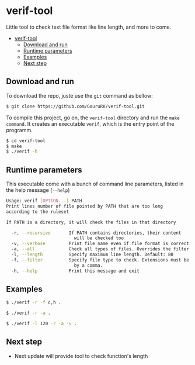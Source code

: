 # verif-tool

Little tool to check text file format like line length, and more to come.

- [verif-tool](#verif-tool)
  - [Download and run](#download-and-run)
  - [Runtime parameters](#runtime-parameters)
  - [Examples](#examples)
  - [Next step](#next-step)


## Download and run

To download the repo, juste use the `git` command as bellow:
```bash
$ git clone https://github.com/GouruRK/verif-tool.git
```

To compile this project, go on, the `verif-tool` directory and run 
the `make command`. It creates an executable `verif`, which is the entry point
of the programm.

```bash
$ cd verif-tool
$ make
$ ./verif -h
```

## Runtime parameters

This executable come with a bunch of command line parameters, listed in
the help message (`--help`)

```bash
Usage: verif [OPTION...] PATH
Print lines number of file pointed by PATH that are too long
according to the ruleset

If PATH is a directory, it will check the files in that directory

  -r, --recursive       If PATH contains directories, their content
                          will be checked too
  -v, --verbose         Print file name even if file format is correct
  -a, --all             Check all types of files. Overrides the filter parameter
  -l, --length          Specify maximum line length. Default: 80
  -f, --filter          Specify file type to check. Extensions must be separated
                          by a comma.
  -h, --help            Print this message and exit
```

## Examples

```bash
$ ./verif -r -f c,h .
```

```bash
$ ./verif -r -a .
```

```bash
$ ./verif -l 120 -r -a -v .
```

## Next step

* Next update will provide tool to check function's length
